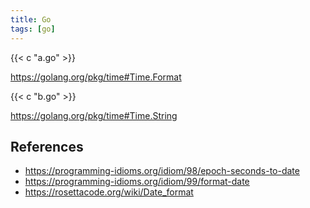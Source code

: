 ```yaml
---
title: Go
tags: [go]
---
```


{{< c "a.go" >}}

<https://golang.org/pkg/time#Time.Format>

{{< c "b.go" >}}

<https://golang.org/pkg/time#Time.String>

## References

- <https://programming-idioms.org/idiom/98/epoch-seconds-to-date>
- <https://programming-idioms.org/idiom/99/format-date>
- <https://rosettacode.org/wiki/Date_format>
